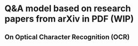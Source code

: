 #  Q&A model based on research papers from arXiv in PDF (WIP)


## On Optical Character Recognition (OCR)